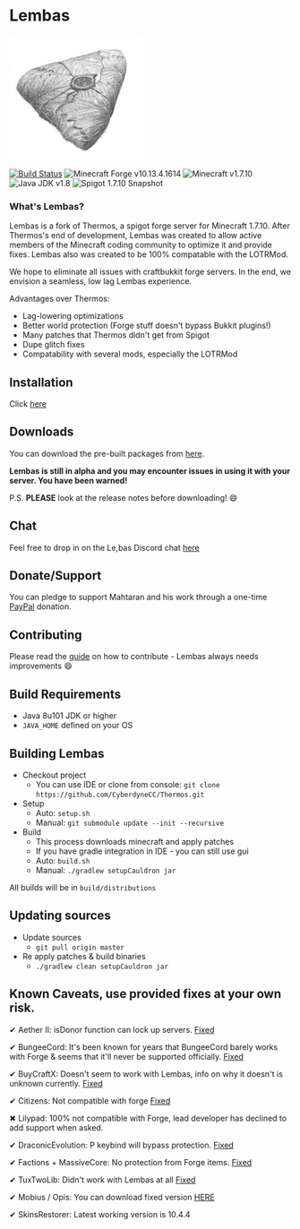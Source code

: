 # Lembas

![Lembas](7E08A098-0646-41CA-AEB8-FC41B117BA06.jpeg)

[![Build Status](https://travis-ci.org/CyberdyneCC/Thermos.svg?branch=master)](https://travis-ci.org/CyberdyneCC/Thermos)
![Minecraft Forge v10.13.4.1614][forge]
![Minecraft v1.7.10][mc]
![Java JDK v1.8][java]
![Spigot 1.7.10 Snapshot][spigot]

### What's Lembas?
Lembas is a fork of Thermos, a spigot forge server for Minecraft 1.7.10. After Thermos's end of development, Lembas was created to allow active members of the Minecraft coding community to optimize it and provide fixes. Lembas also was created to be 100% compatable with the LOTRMod.

We hope to eliminate all issues with craftbukkit forge servers. In the end, we envision a seamless, low lag Lembas experience.

Advantages over Thermos:
+ Lag-lowering optimizations
+ Better world protection (Forge stuff doesn't bypass Bukkit plugins!)
+ Many patches that Thermos didn't get from Spigot
+ Dupe glitch fixes
+ Compatability with several mods, especially the LOTRMod


## Installation
Click [here](http://cyberdynecc.github.io/Thermos/install)

## Downloads
You can download the pre-built packages from [here](https://github.com/Mahtaran/Lembas/releases). 

**Lembas is still in alpha and you may encounter issues in using it with your server. You have been warned!**

P.S. **PLEASE** look at the release notes before downloading! :smile:

## Chat

Feel free to drop in on the Le,bas Discord chat [here](https://discord.gg/0yZaOwSQocQHebex)

## Donate/Support

You can pledge to support Mahtaran and his work through a one-time [PayPal](http://paypal.me/mahtaran) donation.

## Contributing

Please read the [guide](https://github.com/Mahtaran/Lembas/blob/master/CONTRIBUTING.md) on how to contribute - Lembas always needs improvements :smile: 




## Build Requirements
* Java 8u101 JDK or higher
* `JAVA_HOME` defined on your OS

## Building Lembas
* Checkout project
  * You can use IDE or clone from console:
  `git clone https://github.com/CyberdyneCC/Thermos.git`
* Setup
  * Auto: `setup.sh`
  * Manual:
  `git submodule update --init --recursive`
* Build
  * This process downloads minecraft and apply patches
  * If you have gradle integration in IDE - you can still use gui
  * Auto: `build.sh`
  * Manual:
  `./gradlew setupCauldron jar`

All builds will be in `build/distributions`
  
## Updating sources
* Update sources
  * `git pull origin master`
* Re apply patches & build binaries
  * `./gradlew clean setupCauldron jar`

## Known Caveats, use provided fixes at your own risk.

✔ Aether II: isDonor function can lock up servers. [Fixed]

✔ BungeeCord: It's been known for years that BungeeCord barely works with Forge & seems that it'll never be supported officially. [Fixed]

✔ BuyCraftX: Doesn't seem to work with Lembas, info on why it doesn't is unknown currently. [Fixed]

✔ Citizens: Not compatible with forge [Fixed]

✖ Lilypad: 100% not compatible with Forge, lead developer has declined to add support when asked.

✔ DraconicEvolution: P keybind will bypass protection. [Fixed]

✔ Factions + MassiveCore: No protection from Forge items. [Fixed]

✔ TuxTwoLib: Didn't work with Lembas at all [Fixed]

✔ Mobius / Opis: You can download fixed version [HERE](https://cdn.discordapp.com/attachments/172072987154055168/186577486593785857/MobiusCore-1.2.5-Thermos.jar)

✔ SkinsRestorer: Latest working version is 10.4.4

[Fixed]: http://gogs.tcpr.ca/TCPR/Fixes "Fixed"
[forge]: https://img.shields.io/badge/Minecraft%20Forge-v10.13.4.1614-green.svg "Minecraft Forge v10.13.4.1614"
[mc]: https://img.shields.io/badge/Minecraft-v1.7.10-green.svg "Minecraft 1.7.10"
[java]: https://img.shields.io/badge/Java%20JDK-v1.8-blue.svg "Java JDK 8"
[spigot]: https://img.shields.io/badge/Spigot-v1.7.10--R0.1--SNAPSHOT-lightgrey.svg "Spigot R0.1 Snapshot"
